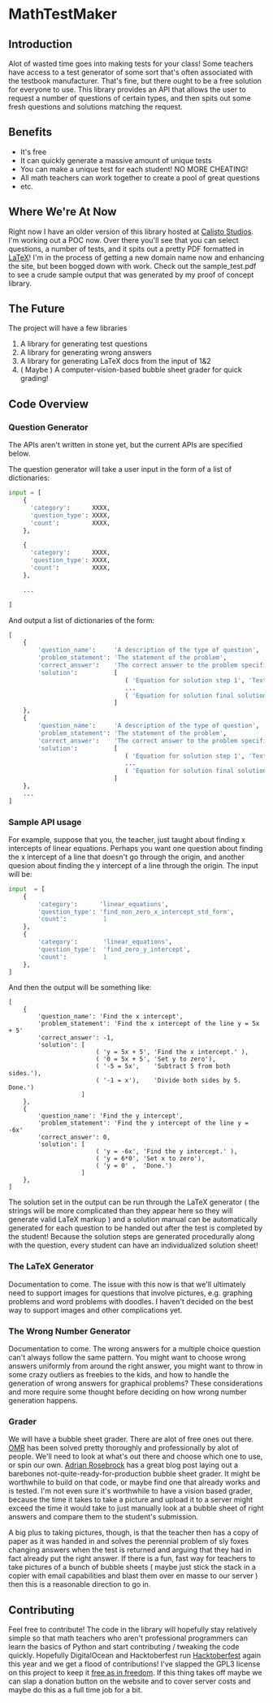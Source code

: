 # MathTestMaker

## Introduction
Alot of wasted time goes into making tests for your class! Some teachers have access to a test generator 
of some sort that's often associated with the testbook manufacturer. That's fine, but there ought to be 
a free solution for everyone to use. This library provides an API that allows the user to request a number
of questions of certain types, and then spits out some fresh questions and solutions matching the request.

## Benefits
* It's free
* It can quickly generate a massive amount of unique tests
* You can make a unique test for each student! NO MORE CHEATING!
* All math teachers can work together to create a pool of great questions
* etc.

## Where We're At Now
Right now I have an older version of this library hosted at [Calisto Studios](www.calistostudios.com). 
I'm working out a POC now. Over there you'll see that you can select questions, a number of tests, and 
it spits out a pretty PDF formatted in [LaTeX](https://www.latex-project.org/)! I'm in the process of getting
a new domain name now and enhancing the site, but been bogged down with work. Check out the sample_test.pdf to see 
a crude sample output that was generated by my proof of concept library.

## The Future
The project will have a few libraries
1. A library for generating test questions
2. A library for generating wrong answers
3. A library for generating LaTeX docs from the input of 1&2
4. ( Maybe )  A computer-vision-based bubble sheet grader for quick grading!

## Code Overview

### Question Generator
The APIs aren't written in stone yet, but the current APIs are specified below.

The question generator will take a user input in the form of a list of dictionaries:
```python
input = [
    { 
      'category':      XXXX,
      'question_type': XXXX,
      'count':         XXXX,
    },

    { 
      'category':      XXXX,
      'question_type': XXXX,
      'count':         XXXX,
    },

    ... 

]
```

And output a list of dictionaries of the form:
```python
[
    {
        'question_name':     'A description of the type of question',
        'problem_statement': 'The statement of the problem',
        'correct_answer':    'The correct answer to the problem specified in the problem_statement',
        'solution':          [
                                ( 'Equation for solution step 1', 'Text for solution step 1' ),
                                ...
                                ( 'Equation for solution final solution step', 'Text for final solution step' )
                             ]
    },
    {
        'question_name':     'A description of the type of question',
        'problem_statement': 'The statement of the problem',
        'correct_answer':    'The correct answer to the problem specified in the problem_statement',
        'solution':          [
                                ( 'Equation for solution step 1', 'Text for solution step 1' ),
                                ...
                                ( 'Equation for solution final solution step', 'Text for final solution step' )
                             ]
    },
    ...
]
```

### Sample API usage
For example, suppose that you, the teacher, just taught about finding x intercepts of linear equations. Perhaps 
you want one question about finding the x intercept of a line that doesn't go through the origin, and another quesion
about finding the y intercept of a line through the origin. The input will be:

```python
input  = [
    {
        'category':      'linear_equations',
        'question_type': 'find_non_zero_x_intercept_std_form',
        'count':          1
    },
    {
        'category':       'linear_equations',
        'question_type':  'find_zero_y_intercept',
        'count':          1
    },
]
```

And then the output will be something like:

```
[
    {
        'question_name': 'Find the x intercept',
        'problem_statement': 'Find the x intercept of the line y = 5x + 5'
        'correct_answer': -1,
        'solution': [
                        ( 'y = 5x + 5', 'Find the x intercept.' ),
                        ( '0 = 5x + 5', 'Set y to zero'),
                        ( '-5 = 5x',    'Subtract 5 from both sides.'),
                        ( '-1 = x'),    'Divide both sides by 5. Done.')
                    ]
    },
    {
        'question_name': 'Find the y intercept',
        'problem_statement': 'Find the y intercept of the line y = -6x'
        'correct_answer': 0,
        'solution': [
                        ( 'y = -6x', 'Find the y intercept.' ),
                        ( 'y = 6*0', 'Set x to zero'),
                        ( 'y = 0' ,  'Done.')
                    ]
    },
]
```

The solution set in the output can be run through the LaTeX generator ( the strings will be more complicated than they appear here so 
they will generate valid LaTeX markup ) and a solution manual can be automatically generated for each question to be handed out after the 
test is completed by the student! Because the solution steps are generated procedurally along with the question, every student can have an
individualized solution sheet! 

### The LaTeX Generator
Documentation to come. The issue with this now is that we'll ultimately need to support images for questions that involve pictures, e.g. graphing problems and word problems with doodles. I haven't decided on the best way to support images and other complications yet.

### The Wrong Number Generator 
Documentation to come. The wrong answers for a multiple choice question can't always follow the same pattern. You might want to choose wrong answers uniformly from around the right answer, you might want to throw in some crazy outliers as freebies to the kids, and how to handle the generation of wrong answers for graphical problems? These considerations and more require some thought before deciding on how wrong number generation happens.

### Grader
We will have a bubble sheet grader. There are alot of free ones out there. [OMR](https://en.wikipedia.org/wiki/Optical_mark_recognition) has been solved pretty thoroughly and professionally by alot of people. We'll need to look at what's out there and choose which one to use, or spin our own. [Adrian Rosebrock](https://www.pyimagesearch.com/2016/10/03/bubble-sheet-multiple-choice-scanner-and-test-grader-using-omr-python-and-opencv/) has a great blog post laying out a barebones not-quite-ready-for-production bubble sheet grader. It might be worthwhile to build on that code, or maybe find one that already works and is tested. I'm not even sure it's worthwhile to have a vision based grader, because the time it takes to take a picture and upload it to a server might exceed the time it would take to just manually look at a bubble sheet of right answers and compare them to the student's submission.

A big plus to taking pictures, though, is that the teacher then has a copy of paper as it was handed in and solves the perennial problem of sly foxes changing answers when the test is returned and arguing that they had in fact already put the right answer. If there is a fun, fast way for teachers to take pictures of a bunch of bubble sheets ( maybe just stick the stack in a copier with email capabilities and blast them over en masse to our server ) then this is a reasonable direction to go in.

## Contributing
Feel free to contribute! The code in the library will hopefully stay relatively simple so that math teachers who aren't professional programmers can learn the basics of Python and start contributing / tweaking the code quickly. Hopefully DigitalOcean and Hacktoberfest run [Hacktoberfest](https://hacktoberfest.digitalocean.com/?2018) again this year and we get a flood of contributions! I've slapped the GPL3 license on this project to keep it [free as in freedom](https://en.wikipedia.org/wiki/Free_as_in_Freedom). If this thing takes off maybe we can slap a donation button on the website and to cover server costs and maybe do this as a full time job for a bit.
